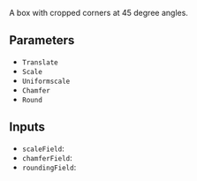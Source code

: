 A box with cropped corners at 45 degree angles.

## Parameters

* `Translate`
* `Scale`
* `Uniformscale`
* `Chamfer`
* `Round`

## Inputs

* `scaleField`: 
* `chamferField`: 
* `roundingField`: 